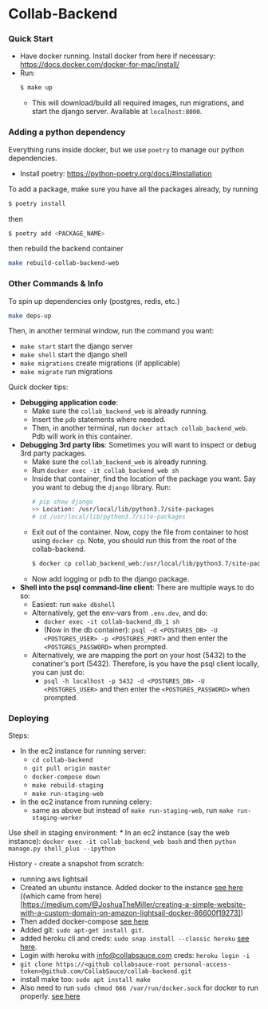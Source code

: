 
# Collab-Backend

### Quick Start
* Have docker running. Install docker from here if necessary: https://docs.docker.com/docker-for-mac/install/
* Run:
    ```sh
    $ make up
    ```
    * This will download/build all required images, run migrations, and start the django server. Available at `localhost:8000`.

### Adding a python dependency
Everything runs inside docker, but we use `poetry` to manage our python dependencies.

* Install poetry: https://python-poetry.org/docs/#installation

To add a package, make sure you have all the packages already, by running
```sh
$ poetry install
```
then
```sh
$ poetry add <PACKAGE_NAME>
```
then rebuild the backend container
```sh
make rebuild-collab-backend-web
```

### Other Commands & Info
To spin up dependencies only (postgres, redis, etc.)
```sh
make deps-up
```

Then, in another terminal window, run the command you want:
* `make start` start the django server
* `make shell` start the django shell
* `make migrations` create migrations (if applicable)
* `make migrate` run migrations

Quick docker tips:
*   **Debugging application code**: 
    * Make sure the `collab_backend_web` is already running.
    * Insert the `pdb` statements where needed.
    * Then, in another terminal, run `docker attach collab_backend_web`. Pdb will work in this container.
* **Debugging 3rd party libs**: Sometimes you will want to inspect or debug 3rd party packages. 
    * Make sure the `collab_backend_web` is already running.
    * Run `docker exec -it collab_backend_web sh`
    * Inside that container, find the location of the package you want. Say you want to debug the `django` library. Run:
        ```sh
        # pip show django
        >> Location: /usr/local/lib/python3.7/site-packages
        # cd /usr/local/lib/python3.7/site-packages
        ```
    * Exit out of the container. Now, copy the file from container to host using `docker cp`. Note, you should run this from the root of the collab-backend.
        ```sh
        $ docker cp collab_backend_web:/usr/local/lib/python3.7/site-packages/django .
        ```
    * Now add logging or pdb to the django package.
* **Shell into the psql command-line client**: There are multiple ways to do so:
    * Easiest: run `make dbshell`
    * Alternatively, get the env-vars from `.env.dev`, and do:
        * `docker exec -it collab-backend_db_1 sh`
        * (Now in the db container): `psql -d <POSTGRES_DB> -U <POSTGRES_USER> -p <POSTGRES_PORT>` and then enter the `<POSTGRES_PASSWORD>` when prompted.
    * Alternatively, we are mapping the port on your host (5432) to the conatiner's port (5432). Therefore, is you have the psql client locally, you can just do:
        * `psql -h localhost -p 5432 -d <POSTGRES_DB> -U <POSTGRES_USER>` and then enter the `<POSTGRES_PASSWORD>` when prompted.


### Deploying

Steps:
* In the ec2 instance for running server:
    * `cd collab-backend`
    * `git pull origin master`
    * `docker-compose down`
    * `make rebuild-staging`
    * `make run-staging-web`
* In the ec2 instance from running celery:
    * same as above but instead of `make run-staging-web`, run `make run-staging-worker`

Use shell in staging environment:
    * In an ec2 instance (say the web instance): `docker exec -it collab_backend_web bash` and then `python manage.py shell_plus --ipython`

History - create a snapshot from scratch:
* running aws lightsail
* Created an ubuntu instance. Added docker to the instance [see here](https://gist.githubusercontent.com/JoshuaTheMiller/c8203dfd4c9b423401d52692222b499b/raw/11af365faa618db4e797a04ce0495d1bf60c4da7/medium_LightsailAndDocker_Blob.sh) ((which came from here)[https://medium.com/@JoshuaTheMiller/creating-a-simple-website-with-a-custom-domain-on-amazon-lightsail-docker-86600f19273])
* Then added docker-compose [see here](https://docs.docker.com/compose/install/#install-compose-on-linux-systems)
* Added git: `sudo apt-get install git`.
* added heroku cli and creds: `sudo snap install --classic heroku` [see here](https://devcenter.heroku.com/articles/heroku-cli#download-and-install).
* Login with heroku with info@collabsauce.com creds: `heroku login -i`
* `git clone https://<github collabsauce-root personal-access-token>@github.com/CollabSauce/collab-backend.git`
* install make too: `sudo apt install make`
* Also need to run `sudo chmod 666 /var/run/docker.sock` for docker to run properly. [see here](https://github.com/palantir/gradle-docker/issues/188#issuecomment-472613507)
